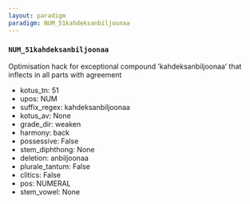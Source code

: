 ```yaml
---
layout: paradigm
paradigm: NUM_51kahdeksanbiljoonaa
---
```

### ` NUM_51kahdeksanbiljoonaa `

Optimisation hack for exceptional compound ’kahdeksanbiljoonaa’ that inflects in all parts with agreement
* kotus_tn: 51
* upos: NUM
* suffix_regex: kahdeksanbiljoonaa
* kotus_av: None
* grade_dir: weaken
* harmony: back
* possessive: False
* stem_diphthong: None
* deletion: anbiljoonaa
* plurale_tantum: False
* clitics: False
* pos: NUMERAL
* stem_vowel: None
